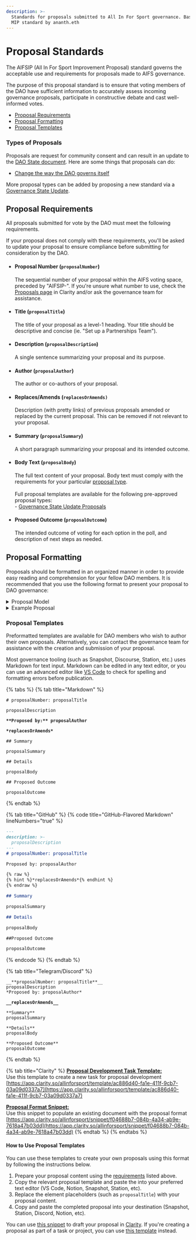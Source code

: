```yaml
---
description: >-
  Standards for proposals submitted to All In For Sport governance. Based on the
  MIP standard by ananth.eth
---
```


# Proposal Standards

The AIFSIP (All In For Sport Improvement Proposal) standard governs the acceptable use and requirements for proposals made to AIFS governance.&#x20;

The purpose of this proposal standard is to ensure that voting members of the DAO have sufficient information to accurately assess incoming governance proposals, participate in constructive debate and cast well-informed votes.

* [Proposal Requirements](./#proposal-requirements)
* [Proposal Formatting](./#proposal-formatting)
* [Proposal Templates](./#proposal-templates)

### Types of Proposals <a href="#types" id="types"></a>

Proposals are request for community consent and can result in an update to the [DAO State document](https://github.com/All-In-For-Sport/governance). Here are some things that proposals can do:

* [Change the way the DAO governs itself](metagovernance.md)

More proposal types can be added by proposing a new standard via a [Governance State Update](metagovernance.md).

## Proposal Requirements <a href="#requirements" id="requirements"></a>

All proposals submitted for vote by the DAO must meet the following requirements.&#x20;

If your proposal does not comply with these requirements, you'll be asked to update your proposal to ensure compliance before submitting for consideration by the DAO.

*   #### Proposal Number (`proposalNumber`)

    The sequential number of your proposal within the AIFS voting space, preceded by "AIFSIP-". If you're unsure what number to use, check the [Proposals page](https://app.clarity.so/allinforsport/tags/7405f102-5cd5-44a8-9da6-765abf322fdc) in Clarity and/or ask the governance team for assistance.
*   #### Title (`proposalTitle`) <a href="#title" id="title"></a>

    The title of your proposal as a level-1 heading. Your title should be descriptive and concise (ie. "Set up a Partnerships Team").
*   #### Description (`proposalDescription`)

    A single sentence summarizing your proposal and its purpose.
*   #### Author (`proposalAuthor`)

    The author or co-authors of your proposal.&#x20;
*   #### Replaces/Amends (`replacesOrAmends)`

    Description (with pretty links) of previous proposals amended or replaced by the current proposal. This can be removed if not relevant to your proposal.
*   #### Summary (`proposalSummary`)

    A short paragraph summarizing your proposal and its intended outcome.
*   #### Body Text (`proposalBody`)

    The full text content of your proposal. Body text must comply with the requirements for your particular [proposal type](./#types-of-proposals).\
    \
    Full proposal templates are available for the following pre-approved proposal types:\
    \- [Governance State Update Proposals](metagovernance.md)
*   #### Proposed Outcome (`proposalOutcome`)

    The intended outcome of voting for each option in the poll, and description of next steps as needed.

## Proposal Formatting <a href="#format" id="format"></a>

Proposals should be formatted in an organized manner in order to provide easy reading and comprehension for your fellow DAO members. It is recommended that you use the following format to present your proposal to DAO governance:

<details>

<summary>Proposal Model</summary>

## proposalNumber: proposalTitle

proposalDescription

Proposed by: proposalAuthor

_replacesOrAmends_

### Summary

proposalSummary

### Details

proposalBody

### Proposed Outcome

proposalOutcome

</details>

<details>

<summary>Example Proposal</summary>

## AIFSIP-01: Adopt Initial Governance State

Proposal by the governance CELL to adopt the [initial DAO state](https://state.allinforsport.org/), [multisig safe](https://etherscan.io/address/0x8FA66238EB372E348AA4071aA8a52B7565384D75), [voting space](https://snapshot.org/#/allinforsport.eth), [discussion forum](https://discuss.allinforsport.org/) and [membership badges](https://polygonscan.com/address/0xeed76f3d0de104827357b37aa2f0ce3701e4ae28) for ongoing use as AIFS core infrastructure.

**Proposed by:** yeoro.eth, ananth.eth, rathermercurial.eth

### Summary

As a result of [#GEN-23 Proposal 03 - Implement a simple starting governance structure for AIFS](https://app.clarity.so/allinforsport/work/GEN-23), the Governance CELL has designed and deployed a simple ecosystem of governance tooling accompanied by a minimum-viable set of policies, standards and best practices. This proposal seeks approval to adopt and ratify these tools as All In For Sport's initial community governance solution.

### Details

In order to achieve the AIFS's purpose, we are implementing a two-house governance design, the first stage of which is the establishment of this formal (but minimum viable) Community Governance model.

This will take our current informal weekly meetings and proposals via telegram and replace them with a more robust and scalable approach that is based on community development of proposals, approval via on-chain voting and then the execution of activities by operational governance.

As part of this, AIFS is adopting a [UNA structure](https://state.allinforsport.org/org/overview). This will give us legitimate legal status and create corresponding liability protections for members of the AIFS community. Approval of this proposal will count as the official decision, made by the AIFS community, to adopt the operating agreement (TUNAA, Trustless Unincorporated Nonprofit Association Agreement. You can read more about it [here](https://docs.wrappr.wtf/how-to/non-profit/#non-profit)) and to abide by the requirements within it.

This proposal will also provide for token/badging infrastructure to recognize contributions to AIFS and reward contributors with governance rights in the network.

Finally, this proposal will provide a platform upon which to develop the Operational Governance side of AIFS. With the community able to develop and safeguard the purpose of AIFS, operational CELLS can start to build out its execution capabilities.

To achieve the above, we propose the adoption of the following as All In For Sport's community governance infrastructure:

* A [pre-configured](https://state.allinforsport.org/archive/approvals/mainnet) "2 of 3" Safe multisig contract ([allinforsport.eth](https://etherscan.io/address/0x8FA66238EB372E348AA4071aA8a52B7565384D75)) for custody of All In For Sport's treasury. This safe will be used by the following signers to execute transactions approved by the DAO:

Shannon Lanigan 0x97f752e1d5F64CA932c32dBfF82f4c92710beE54

Heenal Rajaini 0x3C41f941098681bfDb14ed423709CC7C29c1e5e6

Rowan Yeoman 0x66Ab0BC088212195b0d9e9FEB12F3f93fF6f8fF1

* A [Snapshot voting space](https://snapshot.org/#/allinforsport.eth) which allows All In For Sport badge holders to submit and vote on proposals for approval by the DAO. The accompanying proposal standard can be found [here](https://state.allinforsport.org/policies/proposals).
* A [Commonwealth discussion forum ](https://discuss.allinforsport.org/)for formal discussion of proposals and other matters of the DAO.
* A [Badger NFT contract](https://polygonscan.com/address/0xeed76f3d0de104827357b37aa2f0ce3701e4ae28) to issue non-transferrable membership badges for use with governance and access control tooling.
* The [DAO State Repository](https://state.allinforsport.org/), which contains all DAO policies, member agreements and governance standards, along with archives for proposal, transaction and state change histories.

### Proposed Outcome

If this proposal passes, the following will occur:

* The [DAO state document](https://state.allinforsport.org/) (including the [operating agreement](https://state.allinforsport.org/policies/membership/operating-agreement)) will be ratified as official All In For Sport policy.
* The Governance CELL will push an update to the [AIFS GitHub account](https://github.com/All-In-For-Sport) containing the contents of the [DAO state repository](https://state.allinforsport.org/). The DAO state will remain available on GitBook at [state.allinforsport.org](https://state.allinforsport.org/).
* The proposed multisigners will be added as owners of the pre-configured multisig safe ([allinforsport.eth](https://etherscan.io/address/0x8FA66238EB372E348AA4071aA8a52B7565384D75)).
* A [Ricardian NFT ](https://www.wrappr.wtf/137/0xe22ebfbd3e6609a9550a86545e37af7de1ee688b)will be minted to the primary multisig address on Polygon, containing the Operating Agreement as seen in the [DAO state repository](https://state.allinforsport.org/policies/membership/operating-agreement).
* The [voting space ](https://snapshot.org/#/allinforsport.eth)and [discussion forum](https://discuss.allinforsport.org/) will be adopted as official resources for collective decision-making.
* The Governance CELL will work to publish governance guides, transparency records and other documentation needed to serve the needs of the DAO.

</details>

### Proposal Templates <a href="#templates" id="templates"></a>

Preformatted templates are available for DAO members who wish to author their own proposals. Alternatively, you can contact the governance team for assistance with the creation and submission of your proposal.

Most governance tooling (such as Snapshot, Discourse, Station, etc.) uses Markdown for text input. Markdown can be edited in any text editor, or you can use an advanced editor like [VS Code](https://code.visualstudio.com/) to check for spelling and formatting errors before publication.

{% tabs %}
{% tab title="Markdown" %}
<pre class="language-markdown" data-title="Generic Markdown" data-line-numbers><code class="lang-markdown"># proposalNumber: proposalTitle

proposalDescription

<strong>**Proposed by:** proposalAuthor
</strong>
<strong>*replacesOrAmends*
</strong>
## Summary

proposalSummary

## Details

proposalBody

## Proposed Outcome

proposalOutcome
</code></pre>
{% endtab %}

{% tab title="GitHub" %}
{% code title="GitHub-Flavored Markdown" lineNumbers="true" %}
```markdown
---
description: >-
  proposalDescription
---
# proposalNumber: proposalTitle

Proposed by: proposalAuthor

{% raw %}
{% hint %}*replacesOrAmends*{% endhint %}
{% endraw %}

## Summary

proposalSummary

## Details

proposalBody

##Proposed Outcome

proposalOutcome
```
{% endcode %}
{% endtab %}

{% tab title="Telegram/Discord" %}
<pre class="language-markdown" data-title="Discord-Flavored Markdown" data-line-numbers><code class="lang-markdown">__**proposalNumber: proposalTitle**__
proposalDescription
*Proposed by: proposalAuthor*

<strong>__replacesOrAmends__
</strong>
**Summary**
proposalSummary

**Details**
proposalBody

**Proposed Outcome**
proposalOutcome
</code></pre>
{% endtab %}

{% tab title="Clarity" %}
[**Proposal Development Task Template:**](https://app.clarity.so/allinforsport/template/ac886d40-fa1e-411f-9cb7-03a09d0337a7)\
Use this template to create a new task for proposal development\
[https://app.clarity.so/allinforsport/template/ac886d40-fa1e-411f-9cb7-03a09d0337a7](https://app.clarity.so/allinforsport/template/ac886d40-fa1e-411f-9cb7-03a09d0337a7)

[**Proposal Format Snippet:**](https://app.clarity.so/allinforsport/snippet/f04688b7-084b-4a34-ab9e-7618a47b03dd)\
Use this snippet to populate an existing document with the proposal format\
[https://app.clarity.so/allinforsport/snippet/f04688b7-084b-4a34-ab9e-7618a47b03dd](https://app.clarity.so/allinforsport/snippet/f04688b7-084b-4a34-ab9e-7618a47b03dd)
{% endtab %}
{% endtabs %}

#### How to Use Proposal Templates

You can use these templates to create your own proposals using this format by following the instructions below.

1. Prepare your proposal content using the [requirements](./#proposal-requirements) listed above.
2. Copy the relevant proposal template and paste the into your preferred text editor (VS Code, Notion, Snapshot, Station, etc).
3. Replace the element placeholders (such as `proposalTitle`) with your proposal content.
4. Copy and paste the completed proposal into your destination (Snapshot, Station, Discord, Notion, etc).

You can use [this snippet](https://app.clarity.so/allinforsport/snippet/f04688b7-084b-4a34-ab9e-7618a47b03dd) to draft your proposal in [Clarity](https://app.clarity.so/allinforsport). If you're creating a proposal as part of a task or project, you can use [this template](https://app.clarity.so/allinforsport/template/ac886d40-fa1e-411f-9cb7-03a09d0337a7) instead.
